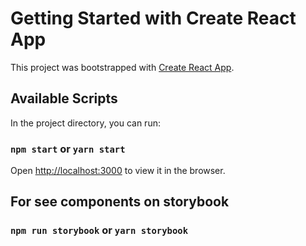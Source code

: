 # Getting Started with Create React App

This project was bootstrapped with [Create React App](https://github.com/facebook/create-react-app).

## Available Scripts

In the project directory, you can run:

### `npm start` or `yarn start`

Open [http://localhost:3000](http://localhost:3000) to view it in the browser.

## For see components on storybook
### `npm run storybook` or `yarn storybook`



